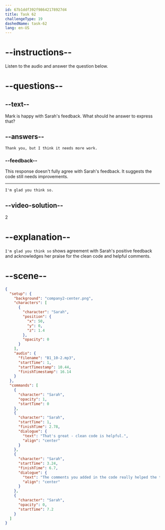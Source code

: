 ```yaml
---
id: 67b1ddf392f98642178927d4
title: Task 62
challengeType: 19
dashedName: task-62
lang: en-US
---
```


<!-- SPEAKING -->

<!-- (Audio) Sarah: That's great - clean code is helpful. The comments you added in the code really help the team understand what each part does. -->

# --instructions--

Listen to the audio and answer the question below.

# --questions--

## --text--

Mark is happy with Sarah's feedback. What should he answer to express that?

## --answers--

`Thank you, but I think it needs more work.`

### --feedback--

This response doesn't fully agree with Sarah's feedback. It suggests the code still needs improvements.

---

`I'm glad you think so.`

## --video-solution--

2

# --explanation--

`I'm glad you think so` shows agreement with Sarah's positive feedback and acknowledges her praise for the clean code and helpful comments.

# --scene--

```json
{
  "setup": {
    "background": "company2-center.png",
    "characters": [
      {
        "character": "Sarah",
        "position": {
          "x": 50,
          "y": 0,
          "z": 1.4
        },
        "opacity": 0
      }
    ],
    "audio": {
      "filename": "B1_10-2.mp3",
      "startTime": 1,
      "startTimestamp": 10.44,
      "finishTimestamp": 16.14
    }
  },
  "commands": [
    {
      "character": "Sarah",
      "opacity": 1,
      "startTime": 0
    },
    {
      "character": "Sarah",
      "startTime": 1,
      "finishTime": 2.78,
      "dialogue": {
        "text": "That's great - clean code is helpful.",
        "align": "center"
      }
    },
    {
      "character": "Sarah",
      "startTime": 3.24,
      "finishTime": 6.7,
      "dialogue": {
        "text": "The comments you added in the code really helped the team understand what each part does.",
        "align": "center"
      }
    },
    {
      "character": "Sarah",
      "opacity": 0,
      "startTime": 7.2
    }
  ]
}
```
